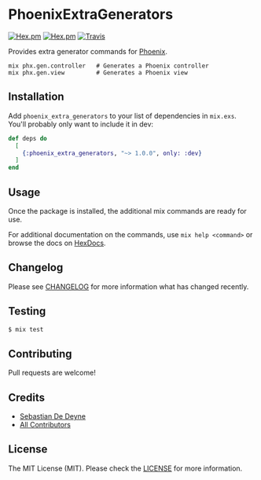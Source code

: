 # PhoenixExtraGenerators

[![Hex.pm](https://img.shields.io/hexpm/v/phoenix_extra_generators.svg)](https://hex.pm/packages/phoenix_extra_generators)
[![Hex.pm](https://img.shields.io/hexpm/dt/phoenix_extra_generators.svg)](https://hex.pm/packages/phoenix_extra_generators)
[![Travis](https://img.shields.io/travis/sebastiandedeyne/phoenix_extra_generators.svg)](https://travis-ci.org/sebastiandedeyne/phoenix_extra_generators)

Provides extra generator commands for [Phoenix](http://phoenixframework.org/).

```
mix phx.gen.controller   # Generates a Phoenix controller
mix phx.gen.view         # Generates a Phoenix view
```

## Installation

Add `phoenix_extra_generators` to your list of dependencies in `mix.exs`. You'll probably only want to include it in dev:

```elixir
def deps do
  [
    {:phoenix_extra_generators, "~> 1.0.0", only: :dev}
  ]
end
```

## Usage

Once the package is installed, the additional mix commands are ready for use.

For additional documentation on the commands, use `mix help <command>` or browse the docs on [HexDocs](https://hexdocs.pm/phoenix_extra_generators).

## Changelog

Please see [CHANGELOG](https://github.com/sebastiandedeyne/phoenix_extra_generators/blob/master/CHANGELOG.md) for more information what has changed recently.

## Testing

```bash
$ mix test
```

## Contributing

Pull requests are welcome!

## Credits

- [Sebastian De Deyne](https://github.com/sebastiandedeyne)
- [All Contributors](../../contributors)

## License

The MIT License (MIT). Please check the [LICENSE](https://github.com/sebastiandedeyne/phoenix_extra_generators/blob/master/LICENSE.md) for more information.
